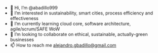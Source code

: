 - 👋 Hi, I’m @abadillo999
- 👀 I’m interested in sustainability, smart cities, process efficiency and effectiveness
- 🌱 I’m currently learning cloud core, software architecture, agile/scrum/SAFE WoW
- 💞️ I’m looking to collaborate on ethical, sustainable, actually-green businesses 
- 📫 How to reach me alejandro.gbadillo@gmail.com
